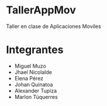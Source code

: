 # TallerAppMov


Taller en clase de Aplicaciones Moviles


# Integrantes



- Miguel Muzo
- Jhael Nicolalde
- Elena Pérez
- Johan Quinatoa
- Alexander Tupiza
- Marlon Túquerres
